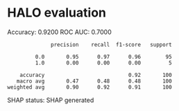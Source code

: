 # HALO evaluation
Accuracy: 0.9200
ROC AUC: 0.7000

```
              precision    recall  f1-score   support

         0.0       0.95      0.97      0.96        95
         1.0       0.00      0.00      0.00         5

    accuracy                           0.92       100
   macro avg       0.47      0.48      0.48       100
weighted avg       0.90      0.92      0.91       100

```

SHAP status: SHAP generated

